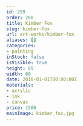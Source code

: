 ```yaml
---
id: 299
order: 260
title: Kimber Fox
slug: kimber-fox
url: art-works/kimber-fox
aliases: []
categories:
- painting
inStock: false
isVisible: true
height: 85
width: 60
date: 2018-01-01T00:00:00Z
materials:
- acrylic
- ink
- canvas
price: 1500
mainImage: kimber_fox.jpg
---
```

